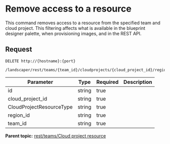 # Remove access to a resource

This command removes access to a resource from the specified team and cloud project. This filtering affects what is available in the blueprint designer palette, when provisioning images, and in the REST API.

## Request

```
DELETE http://{hostname}:{port}
  /landscaper/rest/teams/{team_id}/cloudprojects/{cloud_project_id}/regions/{region_id}/resources/{CloudProjectResourceType}/{id}

```

|Parameter|Type|Required|Description|
|---------|----|--------|-----------|
|id|string|true| |
|cloud\_project\_id|string|true| |
|CloudProjectResourceType|string|true| |
|region\_id|string|true| |
|team\_id|string|true| |

**Parent topic:** [rest/teams/Cloud project resource](../../com.ibm.edt.api.doc/topics/rest_teams_team_id_cloudprojects_cloud_project_id.md)

